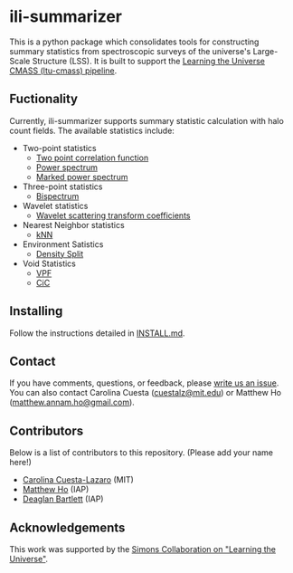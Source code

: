# ili-summarizer

This is a python package which consolidates tools for constructing summary statistics from spectroscopic surveys of the universe's Large-Scale Structure (LSS). It is built to support the [Learning the Universe CMASS (ltu-cmass) pipeline](https://github.com/maho3/ltu-cmass). 

## Fuctionality
Currently, ili-summarizer supports summary statistic calculation with halo count fields. The available statistics include:
* Two-point statistics
    * [Two point correlation function](summarizer/two_point/corr.py)
    * [Power spectrum](summarizer/two_point/Pk.py)
    * [Marked power spectrum](summarizer/two_point/marked_Pk.py)
* Three-point statistics
    * [Bispectrum](summarizer/three_point/Bk.py)
* Wavelet statistics
    * [Wavelet scattering transform coefficients](summarizer/wavelet/wst.py)
* Nearest Neighbor statistics
    * [kNN](summarizer/knn/knn.py)
* Environment Satistics
    * [Density Split](summarizer/environment/density_split.py)
* Void Statistics
    * [VPF](summarizer/vpf/vpf.py)
    * [CiC](summarizer/cic/cic.py)


## Installing 
Follow the instructions detailed in [INSTALL.md](INSTALL.md).

## Contact
If you have comments, questions, or feedback, please [write us an issue](https://github.com/florpi/ili-summarizer/issues). You can also contact Carolina Cuesta (cuestalz@mit.edu) or Matthew Ho (matthew.annam.ho@gmail.com).

## Contributors
Below is a list of contributors to this repository. (Please add your name here!)
* [Carolina Cuesta-Lazaro](https://github.com/florpi) (MIT)
* [Matthew Ho](https://github.com/maho3) (IAP)
* [Deaglan Bartlett](https://github.com/DeaglanBartlett) (IAP)

## Acknowledgements
This work was supported by the [Simons Collaboration on "Learning the Universe"](https://www.learning-the-universe.org/).

